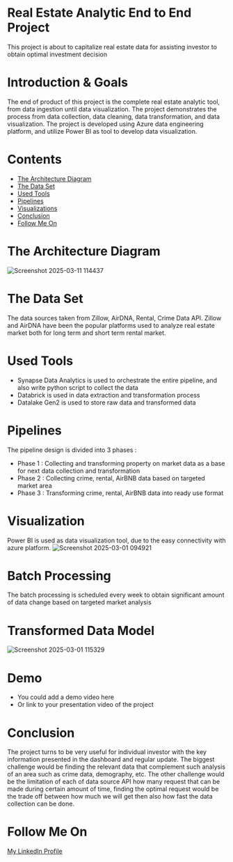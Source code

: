 
# Real Estate Analytic End to End Project
This project is about to capitalize real estate data for 
assisting investor to obtain optimal investment decision 

# Introduction & Goals
The end of product of this project is the complete real estate analytic tool, from data ingestion until data visualization.
The project demonstrates the process from data collection, data cleaning, data transformation, and data visualization. The project is developed using Azure data engineering platform, and utilize Power BI as tool to develop data visualization.

# Contents
- [The Architecture Diagram](#the-architecture-diagram)
- [The Data Set](#the-data-set)
- [Used Tools](#used-tools)
- [Pipelines](#pipelines)
- [Visualizations](#visualizations)
- [Conclusion](#conclusion)
- [Follow Me On](#follow-me-on)


# The Architecture Diagram

![Screenshot 2025-03-11 114437](https://github.com/user-attachments/assets/41332464-9fc7-44d2-9507-9c131bc55f69)

# The Data Set
The data sources taken from Zillow, AirDNA, Rental, Crime Data API. Zillow and AirDNA have been the popular platforms used to analyze real estate market both for long term and short term rental market.  

# Used Tools
- Synapse Data Analytics is used to orchestrate the entire pipeline, and also write python script to collect the data
- Databrick is used in data extraction and transformation process
- Datalake Gen2 is used to store raw data and transformed data

# Pipelines
The pipeline design is divided into 3 phases :
- Phase 1 : Collecting and transforming property on market data as a base for next data collection and transformation
- Phase 2 : Collecting crime, rental, AirBNB data based on targeted market area
- Phase 3 : Transforming crime, rental, AirBNB data into ready use format

# Visualization
Power BI is used as data visualization tool, due to the easy connectivity with azure platform. 
![Screenshot 2025-03-01 094921](https://github.com/user-attachments/assets/7c18e0b2-5392-4fa1-83d0-7a9e97e9aa0d)

# Batch Processing
The batch processing is scheduled every week to obtain significant amount of data change based on targeted market analysis

# Transformed Data Model
![Screenshot 2025-03-01 115329](https://github.com/user-attachments/assets/816cb36f-9996-4b78-93a2-bf8e2e66f76c)

# Demo
- You could add a demo video here
- Or link to your presentation video of the project

# Conclusion
The project turns to be very useful for individual investor with the key information presented in the dashboard and regular update.
The biggest challenge would be finding the relevant data that complement such analysis of an area such as crime data, demography, etc.
The other challenge would be the limitation of each of data source API how many request that can be made during certain amount of time, finding the optimal request would be the trade off between how much we will get then also how fast the data collection can be done. 

# Follow Me On
[My LinkedIn Profile](https://www.linkedin.com/in/bagus-adiyanto-29a9a229/)

